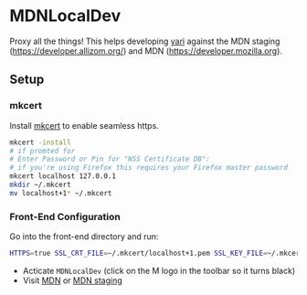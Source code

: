 # MDNLocalDev

Proxy all the things! This helps developing [yari](https://github.com/mdn/yari/)
against the MDN staging (<https://developer.allizom.org/>) and
MDN (<https://developer.mozilla.org>).

## Setup

### mkcert
Install [mkcert](https://github.com/FiloSottile/mkcert) to enable seamless https.

```bash
mkcert -install
# if promted for
# Enter Password or Pin for "NSS Certificate DB":
# if you're using Firefox this requires your Firefox master password
mkcert localhost 127.0.0.1
mkdir ~/.mkcert
mv localhost+1* ~/.mkcert
```

### Front-End Configuration

Go into the front-end directory and run:

```bash
HTTPS=true SSL_CRT_FILE=~/.mkcert/localhost+1.pem SSL_KEY_FILE=~/.mkcert/localhost+1-key.pem yarn dev

```

- Acticate `MDNLocalDev` (click on the M logo in the toolbar so it turns black)
- Visit [MDN](https://developer.mozilla.org/) or [MDN staging](https://developer.allizom.org/)